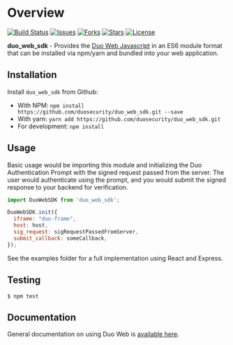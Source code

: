 # Overview

[![Build Status](https://github.com/duosecurity/duo_web_sdk/workflows/NodeJS%20CI/badge.svg)](https://github.com/duosecurity/duo_web_sdk/actions)
[![Issues](https://img.shields.io/github/issues/duosecurity/duo_web_sdk)](https://github.com/duosecurity/duo_web_sdk/issues)
[![Forks](https://img.shields.io/github/forks/duosecurity/duo_web_sdk)](https://github.com/duosecurity/duo_web_sdk/network/members)
[![Stars](https://img.shields.io/github/stars/duosecurity/duo_web_sdk)](https://github.com/duosecurity/duo_web_sdk/stargazers)
[![License](https://img.shields.io/badge/License-View%20License-orange)](https://github.com/duosecurity/duo_web_sdk/blob/master/LICENSE)

**duo_web_sdk** - Provides the [Duo Web Javascript](https://duo.com/docs/duoweb) in an ES6 module format that can be installed via npm/yarn and bundled into your web application.

## Installation

Install `duo_web_sdk` from Github: 

- With NPM: `npm install https://github.com/duosecurity/duo_web_sdk.git --save`
- With yarn: `yarn add https://github.com/duosecurity/duo_web_sdk.git`
- For development: `npm install`

## Usage

Basic usage would be importing this module and initializing the Duo Authentication Prompt
with the signed request passed from the server. The user would authenticate using the prompt, and you would
submit the signed response to your backend for verification. 

```js
import DuoWebSDK from 'duo_web_sdk';

DuoWebSDK.init({
  iframe: "duo-frame",
  host: host,
  sig_request: sigRequestPassedFromServer,
  submit_callback: someCallback,
});
```

See the examples folder for a full implementation using React and Express.

## Testing

```
$ npm test
```

## Documentation

General documentation on using Duo Web is [available here](https://duo.com/docs/duoweb). 
